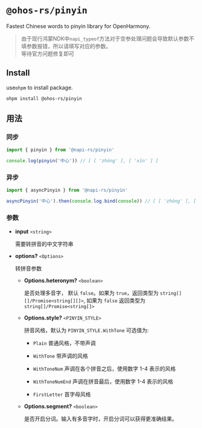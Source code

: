 # `@ohos-rs/pinyin`

Fastest Chinese words to pinyin library for OpenHarmony.

> 由于现行鸿蒙NDK中`napi_typeof`方法对于空参处理问题会导致默认参数不填参数报错，所以请填写对应的参数。   
> 等待官方问题修复即可

## Install

use`ohpm` to install package.

```shell
ohpm install @ohos-rs/pinyin
```

## 用法

### 同步

```ts
import { pinyin } from '@napi-rs/pinyin'

console.log(pinyin('中心')) // [ [ 'zhōng' ], [ 'xīn' ] ]
```

### 异步

```ts
import { asyncPinyin } from '@napi-rs/pinyin'

asyncPinyin('中心').then(console.log.bind(console)) // [ [ 'zhōng' ], [ 'xīn' ] ]
```

### 参数

- **input** `<string>`

  需要转拼音的中文字符串

- **options?** `<Options>`

  转拼音参数

    - **Options.heteronym?** `<boolean>`

      是否处理多音字， 默认 `false`。如果为 `true`，返回类型为 `string[][]/Promise<string[][]>`, 如果为 `false` 返回类型为 `string[]/Promise<string[]>`

    - **Options.style?** `<PINYIN_STYLE>`

      拼音风格，默认为 `PINYIN_STYLE.WithTone`
      可选值为:

        - `Plain` 普通风格，不带声调

        - `WithTone` 带声调的风格

        - `WithToneNum` 声调在各个拼音之后，使用数字 1-4 表示的风格

        - `WithToneNumEnd` 声调在拼音最后，使用数字 1-4 表示的风格

        - `FirstLetter` 首字母风格

    - **Options.segment?** `<boolean>`

      是否开启分词。输入有多音字时，开启分词可以获得更准确结果。
